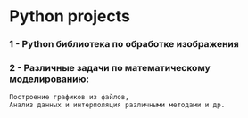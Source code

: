 # Python projects  
### 1 - Python библиотека по обработке изображения  
### 2 - Различные задачи по математическому моделированию:  
    Построение графиков из файлов,  
    Анализ данных и интерполяция различными методами и др.  
    
